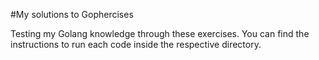 #My solutions to Gophercises

Testing my Golang knowledge through these exercises. You can find the instructions to run each code inside the respective directory.